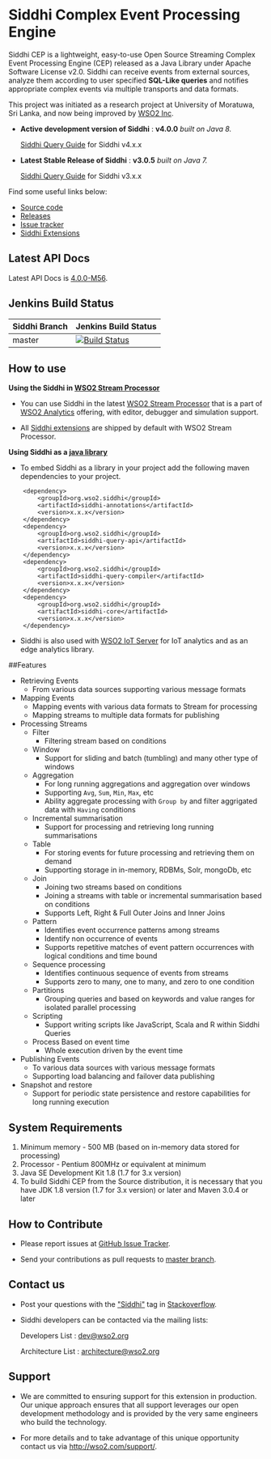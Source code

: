 Siddhi Complex Event Processing Engine 
======================================

Siddhi CEP is a lightweight, easy-to-use Open Source Streaming Complex Event Processing Engine (CEP) released as a Java 
Library under Apache Software License v2.0. Siddhi can receive events from external sources, analyze them according to 
user specified **SQL-Like queries** and notifies appropriate complex events via multiple transports and data formats.

This project was initiated as a research project at University of Moratuwa, Sri Lanka, and now being improved by [WSO2 Inc](http://wso2.com/). 

* **Active development version of Siddhi** : **v4.0.0**  _built on Java 8._ 
 
    <a target="_blank" href="https://wso2.github.io/siddhi/documentation/siddhi-4.0/">Siddhi Query Guide</a> for Siddhi v4.x.x

* **Latest Stable Release of Siddhi** : **v3.0.5** _built on Java 7._

    <a target="_blank" href="https://docs.wso2.com/display/DAS310/Siddhi+Query+Language">Siddhi Query Guide</a> for Siddhi v3.x.x

Find some useful links below:

* <a target="_blank" href="https://github.com/wso2/siddhi">Source code</a>
* <a target="_blank" href="https://github.com/wso2/siddhi/releases">Releases</a>
* <a target="_blank" href="https://github.com/wso2/siddhi/issues">Issue tracker</a>
* <a target="_blank" href="https://wso2.github.io/siddhi/extensions/">Siddhi Extensions</a>

## Latest API Docs 

Latest API Docs is <a target="_blank" href="https://wso2.github.io/siddhi/api/4.0.0-M56">4.0.0-M56</a>.

## Jenkins Build Status

|  Siddhi Branch | Jenkins Build Status |
| :---------------------------------------- |:---------------------------------------
| master         | [![Build Status](https://wso2.org/jenkins/view/wso2-dependencies/job/siddhi/job/siddhi/badge/icon)](https://wso2.org/jenkins/view/wso2-dependencies/job/siddhi/job/siddhi )|


## How to use 

**Using the Siddhi in <a target="_blank" href="https://github.com/wso2/product-sp">WSO2 Stream Processor</a>**

* You can use Siddhi in the latest <a target="_blank" href="https://github.com/wso2/product-sp/releases">WSO2 Stream Processor</a> that is a part of <a target="_blank" href="http://wso2.com/analytics?utm_source=gitanalytics&utm_campaign=gitanalytics_Jul17">WSO2 Analytics</a> offering, with editor, debugger and simulation support. 

* All <a target="_blank" href="https://wso2.github.io/siddhi/extensions/">Siddhi extensions</a> are shipped by default with WSO2 Stream Processor.

**Using Siddhi as a <a target="_blank" href="https://wso2.github.io/siddhi/documentation/running-as-a-java-library">java library</a>**

* To embed Siddhi as a library in your project add the following maven dependencies to your project.

``` 
    <dependency>
        <groupId>org.wso2.siddhi</groupId>
        <artifactId>siddhi-annotations</artifactId>
        <version>x.x.x</version>
    </dependency>  
    <dependency>
        <groupId>org.wso2.siddhi</groupId>
        <artifactId>siddhi-query-api</artifactId>
        <version>x.x.x</version>
    </dependency>
    <dependency>
        <groupId>org.wso2.siddhi</groupId>
        <artifactId>siddhi-query-compiler</artifactId>
        <version>x.x.x</version>
    </dependency>
    <dependency>
        <groupId>org.wso2.siddhi</groupId>
        <artifactId>siddhi-core</artifactId>
        <version>x.x.x</version>
    </dependency>    

```

* Siddhi is also used with [WSO2 IoT Server](http://wso2.com/iot?utm_source=gitanalytics&utm_campaign=gitanalytics_Jul17) for IoT analytics and as an edge analytics library.


##Features

- Retrieving Events 
    - From various data sources supporting various message formats
 - Mapping Events
    - Mapping events with various data formats to Stream for processing
    - Mapping streams to multiple data formats for publishing
 - Processing Streams
    - Filter 
        - Filtering stream based on conditions
    - Window
        - Support for sliding and batch (tumbling) and many other type of windows  
    - Aggregation 
        - For long running aggregations and aggregation over windows 
        - Supporting `Avg`, `Sum`, `Min`, `Max`, etc
        - Ability aggregate processing with `Group by` and filter aggrigated data with `Having` conditions
    - Incremental summarisation
        - Support for processing and retrieving long running summarisations
    - Table 
        - For storing events for future processing and retrieving them on demand
        - Supporting storage in in-memory, RDBMs, Solr, mongoDb, etc 
    - Join
        - Joining two streams based on conditions 
        - Joining a streams with table or incremental summarisation based on conditions  
        - Supports Left, Right & Full Outer Joins and Inner Joins
    - Pattern 
        - Identifies event occurrence patterns among streams
        - Identify non occurrence of events
        - Supports repetitive matches of event pattern occurrences with logical conditions and time bound
    - Sequence processing
        - Identifies continuous sequence of events from streams
        - Supports zero to many, one to many, and zero to one condition
    - Partitions
        - Grouping queries and based on keywords and value ranges for isolated parallel processing
    - Scripting 
        - Support writing scripts like JavaScript, Scala and R within Siddhi Queries
    - Process Based on event time
        - Whole execution driven by the event time  
 - Publishing Events 
    - To various data sources with various message formats
    - Supporting load balancing and failover data publishing 
 - Snapshot and restore
    - Support for periodic state persistence and restore capabilities for long running execution

## System Requirements
1. Minimum memory - 500 MB (based on in-memory data stored for processing)
2. Processor      - Pentium 800MHz or equivalent at minimum
3. Java SE Development Kit 1.8 (1.7 for 3.x version)
4. To build Siddhi CEP from the Source distribution, it is necessary that you have
   JDK 1.8 version (1.7 for 3.x version) or later and Maven 3.0.4 or later

## How to Contribute
 
  * Please report issues at <a target="_blank" href="https://github.com/wso2/siddhi/issues">GitHub Issue Tracker</a>.
  
  * Send your contributions as pull requests to <a target="_blank" href="https://github.com/wso2/siddhi/tree/master">master branch</a>. 
 
## Contact us 

 * Post your questions with the <a target="_blank" href="http://stackoverflow.com/search?q=siddhi">"Siddhi"</a> tag in <a target="_blank" href="http://stackoverflow.com/search?q=siddhi">Stackoverflow</a>. 
 
 * Siddhi developers can be contacted via the mailing lists:
 
    Developers List   : [dev@wso2.org](mailto:dev@wso2.org)
    
    Architecture List : [architecture@wso2.org](mailto:architecture@wso2.org)
 
## Support 

* We are committed to ensuring support for this extension in production. Our unique approach ensures that all support leverages our open development methodology and is provided by the very same engineers who build the technology. 

* For more details and to take advantage of this unique opportunity contact us via <a target="_blank" href="http://wso2.com/support?utm_source=gitanalytics&utm_campaign=gitanalytics_Jul17">http://wso2.com/support/</a>. 
